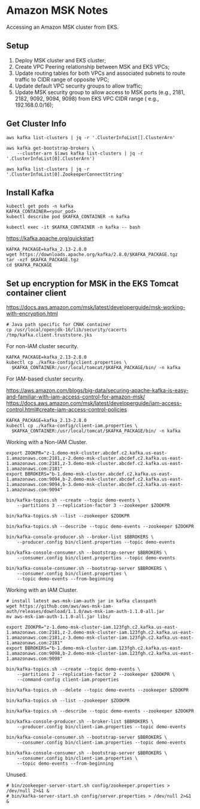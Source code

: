 # Amazon MSK Notes

Accessing an Amazon MSK cluster from EKS.

## Setup

1. Deploy MSK cluster and EKS cluster;
2. Create VPC Peering relationship between MSK and EKS VPCs;
3. Update routing tables for both VPCs and associated subnets to route traffic to CIDR range of opposite VPC;
4. Update default VPC security groups to allow traffic;
5. Update MSK security group to allow access to MSK ports (e.g., 2181, 2182, 9092, 9094, 9098) from EKS VPC CIDR range (
   e.g., 192.168.0.0/16);

## Get Cluster Info

```shell
aws kafka list-clusters | jq -r '.ClusterInfoList[].ClusterArn'

aws kafka get-bootstrap-brokers \
    --cluster-arn $(aws kafka list-clusters | jq -r '.ClusterInfoList[0].ClusterArn')

aws kafka list-clusters | jq -r '.ClusterInfoList[0].ZookeeperConnectString'
```

## Install Kafka

```shell
kubectl get pods -n kafka
KAFKA_CONTAINER=<your_pod>
kubectl describe pod $KAFKA_CONTAINER -n kafka

kubectl exec -it $KAFKA_CONTAINER -n kafka -- bash
```

<https://kafka.apache.org/quickstart>

```shell
KAFKA_PACKAGE=kafka_2.13-2.8.0
wget https://downloads.apache.org/kafka/2.8.0/$KAFKA_PACKAGE.tgz
tar -xzf $KAFKA_PACKAGE.tgz
cd $KAFKA_PACKAGE
```

## Set up encryption for MSK in the EKS Tomcat container client

<https://docs.aws.amazon.com/msk/latest/developerguide/msk-working-with-encryption.html>

```shell
# Java path specific for CMAK container
cp /usr/local/openjdk-16/lib/security/cacerts /tmp/kafka.client.truststore.jks
```

For non-IAM cluster security.

```shell
KAFKA_PACKAGE=kafka_2.13-2.8.0
kubectl cp ./kafka-config/client.properties \
  $KAFKA_CONTAINER:/usr/local/tomcat/$KAFKA_PACKAGE/bin/ -n kafka
```

For IAM-based cluster security.

<https://aws.amazon.com/blogs/big-data/securing-apache-kafka-is-easy-and-familiar-with-iam-access-control-for-amazon-msk/>
<https://docs.aws.amazon.com/msk/latest/developerguide/iam-access-control.html#create-iam-access-control-policies>

```shell
KAFKA_PACKAGE=kafka_2.13-2.8.0
kubectl cp ./kafka-config/client-iam.properties \
  $KAFKA_CONTAINER:/usr/local/tomcat/$KAFKA_PACKAGE/bin/ -n kafka
```

Working with a Non-IAM Cluster.

```shell
export ZOOKPR="z-1.demo-msk-cluster.abcdef.c2.kafka.us-east-1.amazonaws.com:2181,z-2.demo-msk-cluster.abcdef.c2.kafka.us-east-1.amazonaws.com:2181,z-3.demo-msk-cluster.abcdef.c2.kafka.us-east-1.amazonaws.com:2181"
export BBROKERS="b-1.demo-msk-cluster.abcdef.c2.kafka.us-east-1.amazonaws.com:9094,b-2.demo-msk-cluster.abcdef.c2.kafka.us-east-1.amazonaws.com:9094,b-3.demo-msk-cluster.abcdef.c2.kafka.us-east-1.amazonaws.com:9094"

bin/kafka-topics.sh --create --topic demo-events \
    --partitions 3 --replication-factor 3 --zookeeper $ZOOKPR

bin/kafka-topics.sh --list --zookeeper $ZOOKPR

bin/kafka-topics.sh --describe --topic demo-events --zookeeper $ZOOKPR

bin/kafka-console-producer.sh --broker-list $BBROKERS \
    --producer.config bin/client.properties --topic demo-events

bin/kafka-console-consumer.sh --bootstrap-server $BBROKERS \
    --consumer.config bin/client.properties --topic demo-events

bin/kafka-console-consumer.sh --bootstrap-server $BBROKERS \
    --consumer.config bin/client.properties \
    --topic demo-events --from-beginning
```

Working with an IAM Cluster.

```shell
# install latest aws-msk-iam-auth jar in kafka classpath
wget https://github.com/aws/aws-msk-iam-auth/releases/download/1.1.0/aws-msk-iam-auth-1.1.0-all.jar
mv aws-msk-iam-auth-1.1.0-all.jar libs/

export ZOOKPR="z-1.demo-msk-cluster-iam.123fgh.c2.kafka.us-east-1.amazonaws.com:2181,z-2.demo-msk-cluster-iam.123fgh.c2.kafka.us-east-1.amazonaws.com:2181,z-3.demo-msk-cluster-iam.123fgh.c2.kafka.us-east-1.amazonaws.com:2181"
export BBROKERS="b-1.demo-msk-cluster-iam.123fgh.c2.kafka.us-east-1.amazonaws.com:9098,b-2.demo-msk-cluster-iam.123fgh.c2.kafka.us-east-1.amazonaws.com:9098"

bin/kafka-topics.sh --create --topic demo-events \
    --partitions 2 --replication-factor 2 --zookeeper $ZOOKPR \
    --command-config client-iam.properties

bin/kafka-topics.sh --delete --topic demo-events --zookeeper $ZOOKPR

bin/kafka-topics.sh --list --zookeeper $ZOOKPR

bin/kafka-topics.sh --describe --topic demo-events --zookeeper $ZOOKPR

bin/kafka-console-producer.sh --broker-list $BBROKERS \
    --producer.config bin/client-iam.properties --topic demo-events

bin/kafka-console-consumer.sh --bootstrap-server $BBROKERS \
    --consumer.config bin/client-iam.properties --topic demo-events

bin/kafka-console-consumer.sh --bootstrap-server $BBROKERS \
    --consumer.config bin/client-iam.properties \
    --topic demo-events --from-beginning
```

Unused.

```shell
# bin/zookeeper-server-start.sh config/zookeeper.properties > /dev/null 2>&1 &
# bin/kafka-server-start.sh config/server.properties > /dev/null 2>&1 & 
```
